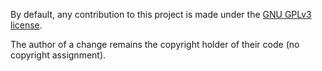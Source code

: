 By default, any contribution to this project is made under the [GNU GPLv3
license](LICENSE).

The author of a change remains the copyright holder of their code (no copyright
assignment).
